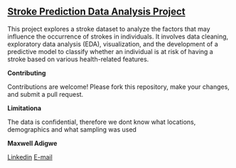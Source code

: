 ## <u>Stroke Prediction Data Analysis Project</u>

This project explores a stroke dataset to analyze the factors that may influence the occurrence of strokes in individuals. It involves data cleaning, exploratory data analysis (EDA), visualization, and the development of a predictive model to classify whether an individual is at risk of having a stroke based on various health-related features.

**Contributing**

Contributions are welcome! Please fork this repository, make your changes, and submit a pull request.

**Limitationa**

The data is confidential, therefore  we dont know what locations, demographics and what sampling was used

**Maxwell Adigwe**

[Linkedin](linkedin.com/in/maxwell-adigwe-7053a4312)
[E-mail](maxwelladigwe1993@gmail.com)
